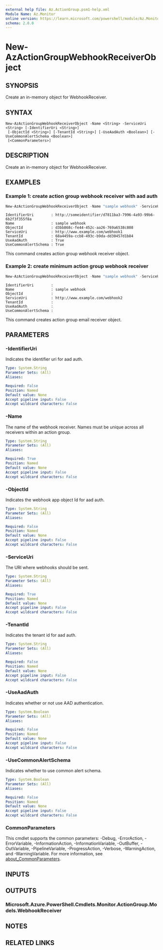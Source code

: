 ```yaml
---
external help file: Az.ActionGroup.psm1-help.xml
Module Name: Az.Monitor
online version: https://learn.microsoft.com/powershell/module/Az.Monitor/new-azactiongroupwebhookreceiverobject
schema: 2.0.0
---
```


# New-AzActionGroupWebhookReceiverObject

## SYNOPSIS
Create an in-memory object for WebhookReceiver.

## SYNTAX

```
New-AzActionGroupWebhookReceiverObject -Name <String> -ServiceUri <String> [-IdentifierUri <String>]
 [-ObjectId <String>] [-TenantId <String>] [-UseAadAuth <Boolean>] [-UseCommonAlertSchema <Boolean>]
 [<CommonParameters>]
```

## DESCRIPTION
Create an in-memory object for WebhookReceiver.

## EXAMPLES

### Example 1: create action group webhook receiver with aad auth
```powershell
New-AzActionGroupWebhookReceiverObject -Name "sample webhook" -ServiceUri "http://www.example.com/webhook1" -IdentifierUri "http://someidentifier/d7811ba3-7996-4a93-99b6-6b2f3f355f8a" -ObjectId "d3bb868c-fe44-452c-aa26-769a6538c808" -TenantId 68a4459a-ccb8-493c-b9da-dd30457d1b84 -UseAadAuth $true -UseCommonAlertSchema $true
```

```output
IdentifierUri        : http://someidentifier/d7811ba3-7996-4a93-99b6-6b2f3f355f8a
Name                 : sample webhook
ObjectId             : d3bb868c-fe44-452c-aa26-769a6538c808
ServiceUri           : http://www.example.com/webhook1
TenantId             : 68a4459a-ccb8-493c-b9da-dd30457d1b84
UseAadAuth           : True
UseCommonAlertSchema : True
```

This command creates action group webhook receiver object.

### Example 2: create minimum action group webhook receiver
```powershell
New-AzActionGroupWebhookReceiverObject -Name "sample webhook" -ServiceUri "http://www.example.com/webhook2"
```

```output
IdentifierUri        : 
Name                 : sample webhook
ObjectId             : 
ServiceUri           : http://www.example.com/webhook2
TenantId             : 
UseAadAuth           : 
UseCommonAlertSchema :
```

This command creates action group email receiver object.

## PARAMETERS

### -IdentifierUri
Indicates the identifier uri for aad auth.

```yaml
Type: System.String
Parameter Sets: (All)
Aliases:

Required: False
Position: Named
Default value: None
Accept pipeline input: False
Accept wildcard characters: False
```

### -Name
The name of the webhook receiver.
Names must be unique across all receivers within an action group.

```yaml
Type: System.String
Parameter Sets: (All)
Aliases:

Required: True
Position: Named
Default value: None
Accept pipeline input: False
Accept wildcard characters: False
```

### -ObjectId
Indicates the webhook app object Id for aad auth.

```yaml
Type: System.String
Parameter Sets: (All)
Aliases:

Required: False
Position: Named
Default value: None
Accept pipeline input: False
Accept wildcard characters: False
```

### -ServiceUri
The URI where webhooks should be sent.

```yaml
Type: System.String
Parameter Sets: (All)
Aliases:

Required: True
Position: Named
Default value: None
Accept pipeline input: False
Accept wildcard characters: False
```

### -TenantId
Indicates the tenant id for aad auth.

```yaml
Type: System.String
Parameter Sets: (All)
Aliases:

Required: False
Position: Named
Default value: None
Accept pipeline input: False
Accept wildcard characters: False
```

### -UseAadAuth
Indicates whether or not use AAD authentication.

```yaml
Type: System.Boolean
Parameter Sets: (All)
Aliases:

Required: False
Position: Named
Default value: None
Accept pipeline input: False
Accept wildcard characters: False
```

### -UseCommonAlertSchema
Indicates whether to use common alert schema.

```yaml
Type: System.Boolean
Parameter Sets: (All)
Aliases:

Required: False
Position: Named
Default value: None
Accept pipeline input: False
Accept wildcard characters: False
```

### CommonParameters
This cmdlet supports the common parameters: -Debug, -ErrorAction, -ErrorVariable, -InformationAction, -InformationVariable, -OutBuffer, -OutVariable, -PipelineVariable, -ProgressAction, -Verbose, -WarningAction, and -WarningVariable. For more information, see [about_CommonParameters](http://go.microsoft.com/fwlink/?LinkID=113216).

## INPUTS

## OUTPUTS

### Microsoft.Azure.PowerShell.Cmdlets.Monitor.ActionGroup.Models.WebhookReceiver

## NOTES

## RELATED LINKS
